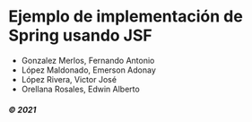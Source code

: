 # Ejemplo de implementación de Spring usando JSF

- Gonzalez Merlos, Fernando Antonio 
- López Maldonado, Emerson Adonay 
- López Rivera, Victor José 
- Orellana Rosales, Edwin Alberto

##### © 2021